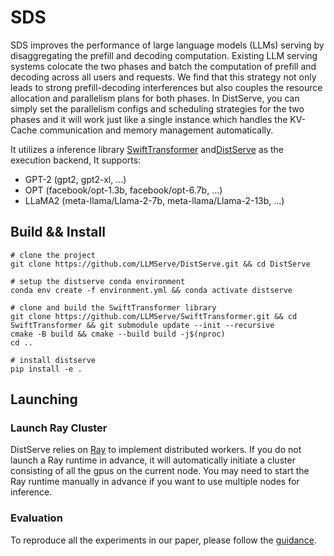 # SDS

SDS improves the performance of large language models (LLMs) serving by disaggregating the prefill and decoding
computation. Existing LLM serving systems colocate the two
phases and batch the computation of prefill and decoding
across all users and requests. We find that this strategy not
only leads to strong prefill-decoding interferences but also
couples the resource allocation and parallelism plans for both
phases. In DistServe, you can simply set the parallelism configs and scheduling strategies for the two phases and it will work just like a single instance which handles the KV-Cache communication and memory management automatically. 

It utilizes a  inference library [SwiftTransformer](https://github.com/LLMServe/SwiftTransformer) and[DistServe](https://github.com/LLMServe/DistServe) as the execution backend,
It supports:
- GPT-2 (gpt2, gpt2-xl, ...)
- OPT (facebook/opt-1.3b, facebook/opt-6.7b, ...)
- LLaMA2 (meta-llama/Llama-2-7b, meta-llama/Llama-2-13b, ...)

## Build && Install
```shell
# clone the project
git clone https://github.com/LLMServe/DistServe.git && cd DistServe

# setup the distserve conda environment
conda env create -f environment.yml && conda activate distserve

# clone and build the SwiftTransformer library  
git clone https://github.com/LLMServe/SwiftTransformer.git && cd SwiftTransformer && git submodule update --init --recursive
cmake -B build && cmake --build build -j$(nproc)
cd ..

# install distserve
pip install -e .
```

## Launching

### Launch Ray Cluster

DistServe relies on [Ray](https://ray.io) to implement distributed workers. If you do not launch a Ray runtime in advance, it will automatically initiate a cluster consisting of all the gpus on the current node. You may need to start the Ray runtime manually in advance if you want to use multiple nodes for inference.



### Evaluation

To reproduce all the experiments in our paper, please follow the [guidance](./evaluation/README.md).



